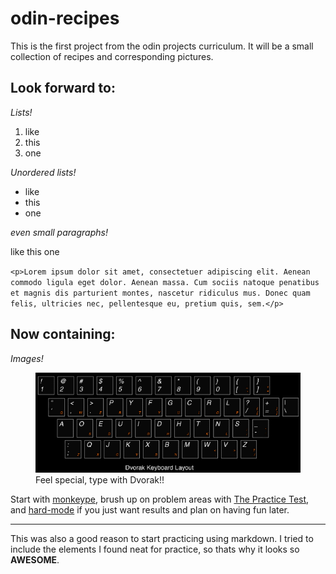 # odin-recipes

This is the first project from the odin projects curriculum. It will be a small collection of recipes and corresponding pictures.



Look forward to:
----------------

*Lists!*

1. like 
2. this
3. one

*Unordered lists!*

- like
- this
- one

*even small paragraphs!*

like this one

`<p>Lorem ipsum dolor sit amet, consectetuer adipiscing elit. Aenean commodo ligula eget dolor. Aenean massa. Cum sociis natoque penatibus et magnis dis parturient montes, nascetur ridiculus mus. Donec quam felis, ultricies nec, pellentesque eu, pretium quis, sem.</p>`

Now containing:
---------------

*Images!*

<figure>
<a href="#top"><img src="./images/dvorak.jpg"></a>
<figcaption>Feel special, type with Dvorak!!</figcaption>
</figure>

Start with [monkeype][1], brush up on problem areas with [The Practice Test][2], and [hard-mode][3] if you just want results and plan on having fun later.
<hr>

This was also a good reason to start practicing using markdown. I tried to include the elements I found neat for practice, so thats why it looks so **AWESOME**.

[1]: http://www.monkeytype.com/ "MonkeyType"
[2]: http://thepracticetest.com/  "The Practice Test"
[3]: http://climech.github.io/typing-practice//    "hard-mode"